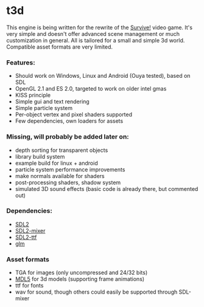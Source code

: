 # t3d

This engine is being written for the rewrite of the [Survive!](http://www.indiedb.com/games/survive) video game.
It's very simple and doesn't offer advanced scene management or much customization in general. All is tailored for a small and simple 3d world. Compatible asset formats are very limited.


### Features:
 - Should work on Windows, Linux and Android (Ouya tested), based on SDL
 - OpenGL 2.1 and ES 2.0, targeted to work on older intel gmas
 - KISS principle
 - Simple gui and text rendering
 - Simple particle system
 - Per-object vertex and pixel shaders supported
 - Few dependencies, own loaders for assets 

### Missing, will probably be added later on:
 - depth sorting for transparent objects
 - library build system
 - example build for linux + android
 - particle system performance improvements
 - make normals available for shaders
 - post-processing shaders, shadow system
 - simulated 3D sound effects (basic code is already there, but commented out)

### Dependencies:
 - [SDL2](https://www.libsdl.org/)
 - [SDL2-mixer](https://www.libsdl.org/projects/SDL_mixer/)
 - [SDL2-ttf](https://www.libsdl.org/projects/SDL_ttf/)
 - [glm](http://glm.g-truc.net)

### Asset formats
 - TGA for images (only uncompressed and 24/32 bits)
 - [MDL5](http://www.conitec.net/manual_d/prog_mdlhmp.html) for 3d models (supporting frame animations)
 - ttf for fonts
 - wav for sound, though others could easily be supported through SDL-mixer 
